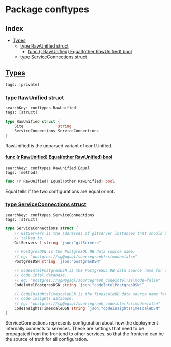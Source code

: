 # Package conftypes

## Index

* [Types](#type)
    * [type RawUnified struct](#RawUnified)
        * [func (r RawUnified) Equal(other RawUnified) bool](#RawUnified.Equal)
    * [type ServiceConnections struct](#ServiceConnections)


## <a id="type" href="#type">Types</a>

```
tags: [private]
```

### <a id="RawUnified" href="#RawUnified">type RawUnified struct</a>

```
searchKey: conftypes.RawUnified
tags: [struct]
```

```Go
type RawUnified struct {
	Site               string
	ServiceConnections ServiceConnections
}
```

RawUnified is the unparsed variant of conf.Unified. 

#### <a id="RawUnified.Equal" href="#RawUnified.Equal">func (r RawUnified) Equal(other RawUnified) bool</a>

```
searchKey: conftypes.RawUnified.Equal
tags: [method]
```

```Go
func (r RawUnified) Equal(other RawUnified) bool
```

Equal tells if the two configurations are equal or not. 

### <a id="ServiceConnections" href="#ServiceConnections">type ServiceConnections struct</a>

```
searchKey: conftypes.ServiceConnections
tags: [struct]
```

```Go
type ServiceConnections struct {
	// GitServers is the addresses of gitserver instances that should be
	// talked to.
	GitServers []string `json:"gitServers"`

	// PostgresDSN is the PostgreSQL DB data source name.
	// eg: "postgres://sg@pgsql/sourcegraph?sslmode=false"
	PostgresDSN string `json:"postgresDSN"`

	// CodeIntelPostgresDSN is the PostgreSQL DB data source name for the
	// code intel database.
	// eg: "postgres://sg@pgsql/sourcegraph_codeintel?sslmode=false"
	CodeIntelPostgresDSN string `json:"codeIntelPostgresDSN"`

	// CodeInsightsTimescaleDSN is the TimescaleDB data source name for the
	// code insights database.
	// eg: "postgres://sg@pgsql/sourcegraph_codeintel?sslmode=false"
	CodeInsightsTimescaleDSN string `json:"codeinsightsTimescaleDSN"`
}
```

ServiceConnections represents configuration about how the deployment internally connects to services. These are settings that need to be propagated from the frontend to other services, so that the frontend can be the source of truth for all configuration. 

